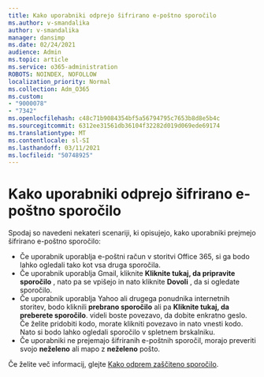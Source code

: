 ```yaml
---
title: Kako uporabniki odprejo šifrirano e-poštno sporočilo
ms.author: v-smandalika
author: v-smandalika
manager: dansimp
ms.date: 02/24/2021
audience: Admin
ms.topic: article
ms.service: o365-administration
ROBOTS: NOINDEX, NOFOLLOW
localization_priority: Normal
ms.collection: Adm_O365
ms.custom:
- "9000078"
- "7342"
ms.openlocfilehash: c48c71b9084354bf5a56794795c7653b8d8e5b4c
ms.sourcegitcommit: 6312ee31561db36104f32282d019d069ede69174
ms.translationtype: MT
ms.contentlocale: sl-SI
ms.lasthandoff: 03/11/2021
ms.locfileid: "50748925"
---
```

# <a name="how-users-open-an-encrypted-email-message"></a>Kako uporabniki odprejo šifrirano e-poštno sporočilo

Spodaj so navedeni nekateri scenariji, ki opisujejo, kako uporabniki prejmejo šifrirano e-poštno sporočilo:

- Če uporabnik uporablja e-poštni račun v storitvi Office 365, si ga bodo lahko ogledali tako kot vsa druga sporočila.
- Če uporabnik uporablja Gmail, kliknite **Kliknite tukaj, da pripravite sporočilo** , nato pa se vpišejo in nato kliknite **Dovoli** , da si ogledate sporočilo.
- Če uporabnik uporablja Yahoo ali drugega ponudnika internetnih storitev, bodo kliknili **prebrano sporočilo** ali pa **Kliknite tukaj, da preberete sporočilo**. videli boste povezavo, da dobite enkratno geslo. Če želite pridobiti kodo, morate klikniti povezavo in nato vnesti kodo. Nato si bodo lahko ogledali sporočilo v spletnem brskalniku.
- Če uporabniki ne prejemajo šifriranih e-poštnih sporočil, morajo preveriti svojo **neželeno** ali mapo z **neželeno** pošto.

Če želite več informacij, glejte [Kako odprem zaščiteno sporočilo](https://support.microsoft.com/topic/how-do-i-open-a-protected-message-1157a286-8ecc-4b1e-ac43-2a608fbf3098).